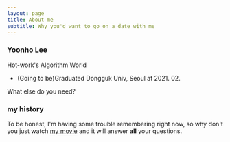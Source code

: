 ```yaml
---
layout: page
title: About me
subtitle: Why you'd want to go on a date with me
---
```


### Yoonho Lee
Hot-work's Algorithm World

- (Going to be)Graduated Dongguk Univ, Seoul at 2021. 02.

What else do you need?

### my history

To be honest, I'm having some trouble remembering right now, so why don't you just watch [my movie](https://en.wikipedia.org/wiki/The_Princess_Bride_%28film%29) and it will answer **all** your questions.
